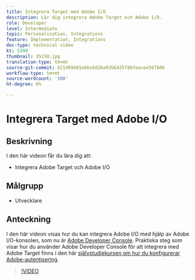 ```yaml
---
title: Integrera Target med Adobe I/O
description: Lär dig integrera Adobe Target och Adobe I/O.
role: Developer
level: Intermediate
topic: Personalization, Integrations
feature: Implementation, Integrations
doc-type: technical video
kt: 5390
thumbnail: 35150.jpg
translation-type: tm+mt
source-git-commit: b21d69b01e6bc6d2ba93b6425f86feacee567b06
workflow-type: tm+mt
source-wordcount: '108'
ht-degree: 0%

---
```



# Integrera Target med Adobe I/O

## Beskrivning

I den här videon får du lära dig att:

* Integrera Adobe Target och Adobe I/O

## Målgrupp

* Utvecklare

## Anteckning

I den här videon visas hur du kan integrera Adobe I/O med hjälp av Adobe I/O-konsolen, som nu är [Adobe Developer Console](https://console.adobe.io/home). Praktiska steg som visar hur du använder Adobe Developer Console för att integrera med Adobe Target finns i den här [självstudiekursen om hur du konfigurerar Adobe-autentisering](https://docs.adobe.com/content/help/en/target-learn/tutorials/apis/configure-io-target-integration.html#tutorials).

>[!VIDEO](https://video.tv.adobe.com/v/35150/?quality=12)


